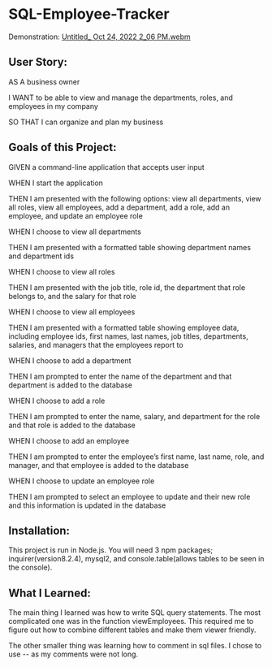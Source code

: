 # SQL-Employee-Tracker

Demonstration:
[Untitled_ Oct 24, 2022 2_06 PM.webm](https://user-images.githubusercontent.com/109236891/197606409-a7e97df5-e59f-4fab-837b-7a061897452a.webm)


## User Story:

AS A business owner

I WANT to be able to view and manage the departments, roles, and employees in my company

SO THAT I can organize and plan my business

## Goals of this Project:

GIVEN a command-line application that accepts user input

WHEN I start the application

THEN I am presented with the following options: view all departments, view all roles, view all employees, add a department, add a role, add an employee, and update an employee role

WHEN I choose to view all departments

THEN I am presented with a formatted table showing department names and department ids

WHEN I choose to view all roles

THEN I am presented with the job title, role id, the department that role belongs to, and the salary for that role

WHEN I choose to view all employees

THEN I am presented with a formatted table showing employee data, including employee ids, first names, last names, job titles, departments, salaries, and managers that the employees report to

WHEN I choose to add a department

THEN I am prompted to enter the name of the department and that department is added to the database

WHEN I choose to add a role

THEN I am prompted to enter the name, salary, and department for the role and that role is added to the database

WHEN I choose to add an employee

THEN I am prompted to enter the employee’s first name, last name, role, and manager, and that employee is added to the database

WHEN I choose to update an employee role

THEN I am prompted to select an employee to update and their new role and this information is updated in the database

## Installation:

This project is run in Node.js. 
You will need 3 npm packages; inquirer(version8.2.4), mysql2, and console.table(allows tables to be seen in the console).

## What I Learned:

The main thing I learned was how to write SQL query statements. The most complicated one was in the function viewEmployees. This required me to figure out how to combine different tables and make them viewer friendly. 

The other smaller thing was learning how to comment in sql files. I chose to use -- as my comments were not long. 




